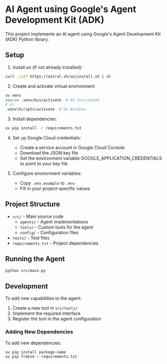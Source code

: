 # AI Agent using Google's Agent Development Kit (ADK)

This project implements an AI agent using Google's Agent Development Kit (ADK) Python library.

## Setup

1. Install uv (if not already installed):
```bash
curl -LsSf https://astral.sh/uv/install.sh | sh
```

2. Create and activate virtual environment:
```bash
uv venv
source .venv/bin/activate  # On Unix/macOS
# or
.venv\Scripts\activate  # On Windows
```

3. Install dependencies:
```bash
uv pip install -r requirements.txt
```

4. Set up Google Cloud credentials:
   - Create a service account in Google Cloud Console
   - Download the JSON key file
   - Set the environment variable GOOGLE_APPLICATION_CREDENTIALS to point to your key file

5. Configure environment variables:
   - Copy `.env.example` to `.env`
   - Fill in your project-specific values

## Project Structure

- `src/` - Main source code
  - `agents/` - Agent implementations
  - `tools/` - Custom tools for the agent
  - `config/` - Configuration files
- `tests/` - Test files
- `requirements.txt` - Project dependencies

## Running the Agent

```bash
python src/main.py
```

## Development

To add new capabilities to the agent:
1. Create a new tool in `src/tools/`
2. Implement the required interface
3. Register the tool in the agent configuration

### Adding New Dependencies

To add new dependencies:
```bash
uv pip install package-name
uv pip freeze > requirements.txt
``` 